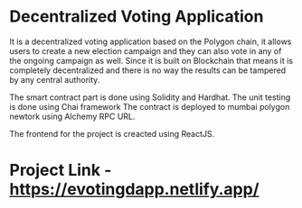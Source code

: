 # Decentralized Voting Application

It is a decentralized voting application based on the Polygon chain, it allows users to create a new election campaign and they can also vote in any of the ongoing campaign as well. Since it is built on Blockchain that means it is completely decentralized and there is no way the results can be tampered by any central authority.

The smart contract part is done using Solidity and Hardhat. The unit testing is done using Chai framework The contract is deployed to mumbai polygon newtork using Alchemy RPC URL. 

The frontend for the project is creacted using ReactJS.

# Project Link - https://evotingdapp.netlify.app/ 

